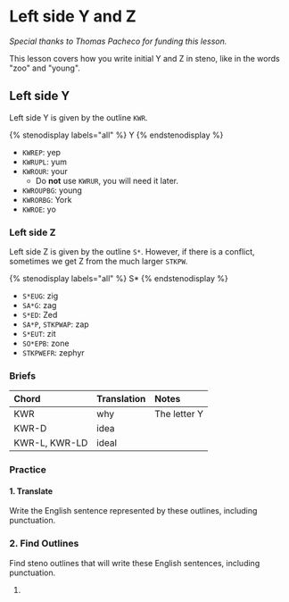 # Left side Y and Z

_Special thanks to Thomas Pacheco for funding this lesson._

This lesson covers how you write initial Y and Z in steno, like in the words "zoo" and "young".

## Left side Y

Left side Y is given by the outline `KWR`.

{% stenodisplay labels="all" %}
Y
{% endstenodisplay %}

* `KWREP`: yep
* `KWRUPL`: yum
* `KWROUR`: your
  * Do **not** use `KWRUR`, you will need it later.
* `KWROUPBG`: young
* `KWRORBG`: York
* `KWROE`: yo

### Left side Z

Left side Z is given by the outline `S*`. However, if there is a conflict, sometimes we get Z from the much larger `STKPW`.

{% stenodisplay labels="all" %}
S*
{% endstenodisplay %}

* `S*EUG`: zig
* `SA*G`: zag
* `S*ED`: Zed
* `SA*P`, `STKPWAP`: zap
* `S*EUT`: zit
* `SO*EPB`: zone
* `STKPWEFR`: zephyr

### Briefs

| Chord | Translation | Notes |
| :--- | :--- | :--- |
| KWR | why | The letter Y |
| KWR-D | idea |  |
| KWR-L, KWR-LD | ideal |  |

### Practice

#### 1. Translate

Write the English sentence represented by these outlines, including punctuation.

### 2. Find Outlines

Find steno outlines that will write these English sentences, including punctuation.

1.
